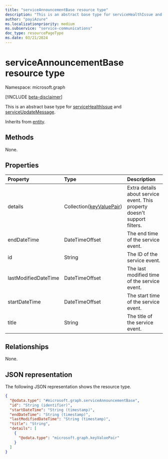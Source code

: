 ```yaml
---
title: "serviceAnnouncementBase resource type"
description: "This is an abstract base type for serviceHealthIssue and serviceUpdateMessage."
author: "payiAzure"
ms.localizationpriority: medium
ms.subservice: "service-communications"
doc_type: resourcePageType
ms.date: 03/21/2024
---
```


# serviceAnnouncementBase resource type

Namespace: microsoft.graph

[!INCLUDE [beta-disclaimer](../../includes/beta-disclaimer.md)]

This is an abstract base type for [serviceHealthIssue](../resources/servicehealthissue.md) and [serviceUpdateMessage](../resources/serviceupdatemessage.md).

Inherits from [entity](../resources/entity.md).

## Methods
None.

## Properties
|Property|Type|Description|
|:---|:---|:---|
|details|Collection([keyValuePair](../resources/keyvaluepair.md))|Extra details about service event. This property doesn't support filters.|
|endDateTime|DateTimeOffset|The end time of the service event.|
|id|String|The ID of the service event.|
|lastModifiedDateTime|DateTimeOffset|The last modified time of the service event.|
|startDateTime|DateTimeOffset|The start time of the service event.|
|title|String|The title of the service event.|

## Relationships
None.

## JSON representation
The following JSON representation shows the resource type.
<!-- {
  "blockType": "resource",
  "keyProperty": "id",
  "@odata.type": "microsoft.graph.serviceAnnouncementBase",
  "baseType": "microsoft.graph.entity",
  "openType": false
}
-->
``` json
{
  "@odata.type": "#microsoft.graph.serviceAnnouncementBase",
  "id": "String (identifier)",
  "startDateTime": "String (timestamp)",
  "endDateTime": "String (timestamp)",
  "lastModifiedDateTime": "String (timestamp)",
  "title": "String",
  "details": [
    {
      "@odata.type": "microsoft.graph.keyValuePair"
    }
  ]
}
```
